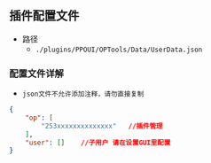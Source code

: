 ## 插件配置文件

- 路径
    - `./plugins/PPOUI/OPTools/Data/UserData.json`

### 配置文件详解

- `json文件不允许添加注释，请勿直接复制`  

```json
{
    "op": [
        "253xxxxxxxxxxxxxx"   //插件管理
    ],
    "user": []    //子用户 请在设置GUI里配置
}
```